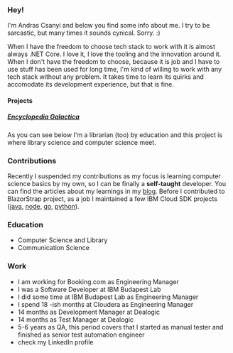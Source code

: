 ### Hey!
I'm Andras Csanyi and below you find some info about me. I try to be sarcastic, but many times it sounds cynical. Sorry. :) 

When I have the freedom to choose tech stack to work with it is almost always .NET Core. I love it, I love the tooling and the innovation around it.
When I don't have the freedom to choose, because it is job and I have to use stuff has been used for long time, I'm kind of willing to work with any tech stack without any problem. It takes time to learn its quirks and accomodate its development experience, but that is fine.

#### Projects

##### [Encyclopedia Galactica](https://github.com/EncyclopediaGalactica)
As you can see below I'm a librarian (too) by education and this project is where library science and computer science meet.

### Contributions
Recently I suspended my contributions as my focus is learning computer science basics by my own, so I can be finally a **self-taught** developer.
You can find the articles about my learnings in my [blog](https://andrascsanyi.hashnode.dev).
Before I contributed to BlazorStrap project, as a job I maintained a few IBM Cloud SDK projects ([java](https://github.com/IBM/platform-services-java-sdk), [node](https://github.com/IBM/platform-services-node-sdk), [go](https://github.com/IBM/platform-services-go-sdk), [python](https://github.com/IBM/platform-services-python-sdk)).

### Education
- Computer Science and Library
- Communication Science

### Work
- I am working for Booking.com as Engineering Manager
- I was a Software Developer at IBM Budapest Lab
- I did some time at IBM Budapest Lab as Engineering Manager
- I spend 18 -ish months at Cloudera as Engineering Manager
- 14 months as Development Manager at Dealogic
- 14 months as Test Manager at Dealogic
- 5-6 years as QA, this period covers that I started as manual tester and finished as senior test automation engineer
- check my LinkedIn profile

<!--
**Andras-Csanyi/Andras-Csanyi** is a ✨ _special_ ✨ repository because its `README.md` (this file) appears on your GitHub profile.

Here are some ideas to get you started:

- 🔭 I’m currently working on ...
- 🌱 I’m currently learning ...
- 👯 I’m looking to collaborate on ...
- 🤔 I’m looking for help with ...
- 💬 Ask me about ...
- 📫 How to reach me: ...
- 😄 Pronouns: ...
- ⚡ Fun fact: ...
-->
